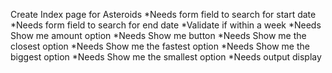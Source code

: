 Create Index page for Asteroids
    *Needs form field to search for start date
    *Needs form field to search for end date
        *Validate if within a week
    *Needs Show me amount option
    *Needs Show me button 
    *Needs Show me the closest option
    *Needs Show me the fastest option 
    *Needs Show me the biggest option 
    *Needs Show me the smallest option
    *Needs output display
